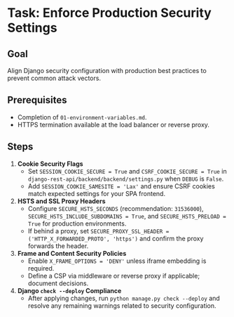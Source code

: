 # Task: Enforce Production Security Settings

## Goal
Align Django security configuration with production best practices to prevent common attack vectors.

## Prerequisites
- Completion of `01-environment-variables.md`.
- HTTPS termination available at the load balancer or reverse proxy.

## Steps
1. **Cookie Security Flags**
   - Set `SESSION_COOKIE_SECURE = True` and `CSRF_COOKIE_SECURE = True` in `django-rest-api/backend/backend/settings.py` when `DEBUG` is `False`.
   - Add `SESSION_COOKIE_SAMESITE = 'Lax'` and ensure CSRF cookies match expected settings for your SPA frontend.
2. **HSTS and SSL Proxy Headers**
   - Configure `SECURE_HSTS_SECONDS` (recommendation: `31536000`), `SECURE_HSTS_INCLUDE_SUBDOMAINS = True`, and `SECURE_HSTS_PRELOAD = True` for production environments.
   - If behind a proxy, set `SECURE_PROXY_SSL_HEADER = ('HTTP_X_FORWARDED_PROTO', 'https')` and confirm the proxy forwards the header.
3. **Frame and Content Security Policies**
   - Enable `X_FRAME_OPTIONS = 'DENY'` unless iframe embedding is required.
   - Define a CSP via middleware or reverse proxy if applicable; document decisions.
4. **Django `check --deploy` Compliance**
   - After applying changes, run `python manage.py check --deploy` and resolve any remaining warnings related to security configuration.
